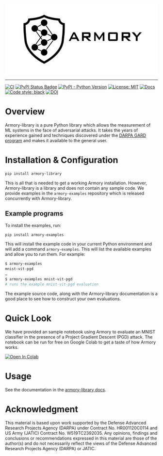 ![charmory logo](docs/assets/armory-logo.png)

---

[![CI][ci-badge]][ci-url]
[![PyPI Status Badge][pypi-badge]][pypi-url]
[![PyPI - Python Version][python-badge]][python-url]
[![License: MIT][license-badge]][license-url]
[![Docs][docs-badge]][docs-url]
[![Code style: black][style-badge]][style-url]
[![DOI](https://zenodo.org/badge/673882087.svg)](https://zenodo.org/doi/10.5281/zenodo.10041829)

# Overview

Armory-library is a pure Python library which allows the measurement of ML systems in
the face of adversarial attacks. It takes the years of experience gained and techniques
discovered under the [DARPA GARD program][gardproject] and makes it available to the
general user.


# Installation & Configuration

```bash
pip install armory-library
```

This is all that is needed to get a working Armory installation. However, Armory-library
is a library and does not contain any sample code. We provide examples in the
`armory-examples` repository which is released concurrently with Armory-library.

## Example programs

To install the examples, run:

```bash
pip install armory-examples
```

This will install the example code in your current Python environment and will add
a command `armory-examples`. This will list the available examples and allow you
to run them. For example:

```bash
$ armory-examples
mnist-vit-pgd
…
$ armory-examples mnist-vit-pgd
# runs the example mnist-vit-pgd evaluation
```

The example source code, along with the Armory-library documentation is a good place
to see how to construct your own evaluations.

# Quick Look

We have provided an sample notebook using Armory to evaluate an MNIST classifier
in the presence of a Project Gradient Descent (PGD) attack. The notebook can be
run for free on Google Colab to get a taste of how Armory works.

[![Open In Colab][colab-badge]][colab-url]


# Usage

See the documentation in the [armory-library docs](https://armory-library.readthedocs.io/en/latest/).

# Acknowledgment

This material is based upon work supported by the Defense Advanced Research Projects
Agency (DARPA) under Contract No. HR001120C0114 and US Army (JATIC) Contract No.
W519TC2392035. Any opinions, findings and conclusions or recommendations expressed in
this material are those of the author(s) and do not necessarily reflect the views of the
Defense Advanced Research Projects Agency (DARPA) or JATIC.



<!-- https://www.markdownguide.org/basic-syntax/#reference-style-links -->
[ci-badge]: https://github.com/twosixlabs/armory-library/actions/workflows/ci.yml/badge.svg
[ci-url]: https://github.com/twosixlabs/armory-library/actions/
[pypi-badge]: https://badge.fury.io/py/armory-library.svg
[pypi-url]: https://pypi.org/project/armory-library
[python-badge]: https://img.shields.io/pypi/pyversions/armory-library
[python-url]: https://pypi.org/project/armory-library
[license-badge]: https://img.shields.io/badge/License-MIT-yellow.svg
[license-url]: https://opensource.org/licenses/MIT
[docs-badge]: https://readthedocs.org/projects/armory/badge/
[docs-url]: https://readthedocs.org/projects/armory/
[style-badge]: https://img.shields.io/badge/code%20style-black-000000.svg
[style-url]: https://github.com/ambv/black
[gardproject]: https://www.gardproject.org
[colab-badge]: https://colab.research.google.com/assets/colab-badge.svg
[colab-url]: https://colab.research.google.com/github/twosixlabs/armory-library/master/examples/notebooks/armory_colab_example.ipynb
